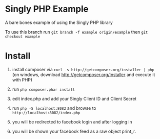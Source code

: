 Singly PHP Example
===================
A bare bones example of using the Singly PHP library

To use this branch run ``` git branch -f example origin/example ``` then ``` git checkout example ```

Install
=======
1. install composer via ``` curl -s http://getcomposer.org/installer | php ``` (on windows, download http://getcomposer.org/installer and execute it with PHP)

2. run ``` php composer.phar install ```

3. edit index.php and add your Singly Client ID and Client Secret

4. run ``` php -S localhost:8082 ``` and browse to ``` http://localhost:8082/index.php ```

5. you will be redirected to facebook login and after logging in

6. you will be shown your facebook feed as a raw object print_r.
